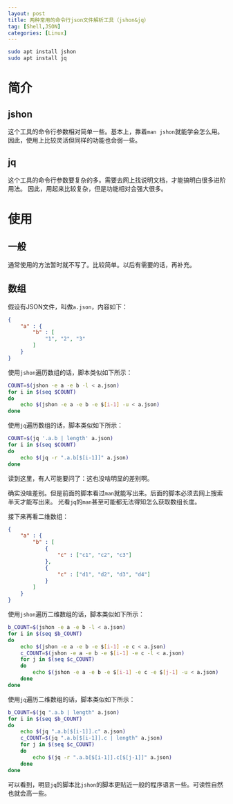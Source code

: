 ```yaml
---
layout: post
title: 两种常用的命令行json文件解析工具（jshon&jq）
tag: [Shell,JSON]
categories: [Linux]
---
```


<!--break-->

```bash
sudo apt install jshon
sudo apt install jq
```

# 简介

## jshon

这个工具的命令行参数相对简单一些。基本上，靠着`man jshon`就能学会怎么用。
因此，使用上比较灵活但同样的功能也会弱一些。

## jq

这个工具的命令行参数要复杂的多。需要去网上找说明文档，才能搞明白很多进阶用法。
因此，用起来比较复杂，但是功能相对会强大很多。

# 使用

## 一般

通常使用的方法暂时就不写了。比较简单。以后有需要的话，再补充。

## 数组

假设有JSON文件，叫做`a.json`，内容如下：

```json
{
    "a" : {
        "b" : [
            "1", "2", "3"
        ]
    }
}
```

使用`jshon`遍历数组的话，脚本类似如下所示：

```bash
COUNT=$(jshon -e a -e b -l < a.json)
for i in $(seq $COUNT)
do
    echo $(jshon -e a -e b -e $[i-1] -u < a.json)
done
```

使用`jq`遍历数组的话，脚本类似如下所示：

```bash
COUNT=$(jq '.a.b | length' a.json)
for i in $(seq $COUNT)
do
    echo $(jq -r ".a.b[$[i-1]]" a.json)
done
```

读到这里，有人可能要问了：这也没啥明显的差别啊。

确实没啥差别。但是前面的脚本看过`man`就能写出来。后面的脚本必须去网上搜索半天才能写出来。
光看`jq`的`man`甚至可能都无法得知怎么获取数组长度。

接下来再看二维数组：

```json
{
    "a" : {
        "b" : [
            {
                "c" : ["c1", "c2", "c3"]
            },
            {
                "c" : ["d1", "d2", "d3", "d4"]
            }
        ]
    }
}
```

使用`jshon`遍历二维数组的话，脚本类似如下所示：

```bash
b_COUNT=$(jshon -e a -e b -l < a.json)
for i in $(seq $b_COUNT)
do
    echo $(jshon -e a -e b -e $[i-1] -e c < a.json)
    c_COUNT=$(jshon -e a -e b -e $[i-1] -e c -l < a.json)
    for j in $(seq $c_COUNT)
    do
        echo $(jshon -e a -e b -e $[i-1] -e c -e $[j-1] -u < a.json)
    done
done
```

使用`jq`遍历二维数组的话，脚本类似如下所示：

```bash
b_COUNT=$(jq ".a.b | length" a.json)
for i in $(seq $b_COUNT)
do
    echo $(jq ".a.b[$[i-1]].c" a.json)
    c_COUNT=$(jq ".a.b[$[i-1]].c | length" a.json)
    for j in $(seq $c_COUNT)
    do
        echo $(jq -r ".a.b[$[i-1]].c[$[j-1]]" a.json)
    done
done
```

可以看到，明显`jq`的脚本比`jshon`的脚本更贴近一般的程序语言一些。可读性自然也就会高一些。
